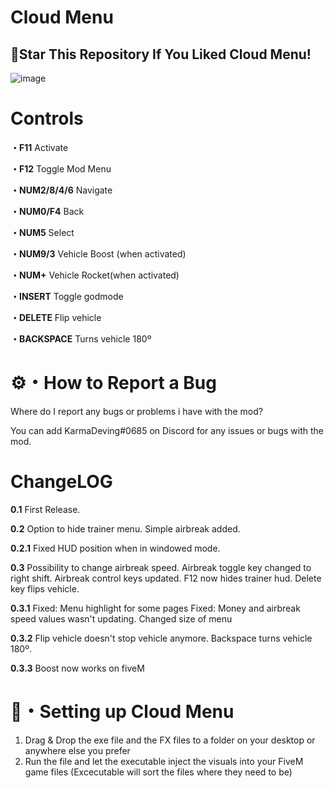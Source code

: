 # Cloud Menu

## 🌟Star This Repository If You Liked Cloud Menu!


![image](https://i.imgur.com/9OxrK0I.jpg)

# Controls
**・F11** Activate

**・F12** Toggle Mod Menu

**・NUM2/8/4/6** Navigate

**・NUM0/F4** Back

**・NUM5** Select

**・NUM9/3** Vehicle Boost (when activated)

**・NUM+** Vehicle Rocket(when activated)

**・INSERT** Toggle godmode

**・DELETE** Flip vehicle

**・BACKSPACE** Turns vehicle 180º


# ⚙️・How to Report a Bug
Where do I report any bugs or problems i have with the mod?

You can add KarmaDeving#0685 on Discord for any issues or bugs with the mod.

# ChangeLOG 

**0.1**
First Release.

**0.2**
Option to hide trainer menu.
Simple airbreak added.

**0.2.1**
Fixed HUD position when in windowed mode.

**0.3**
Possibility to change airbreak speed.
Airbreak toggle key changed to right shift.
Airbreak control keys updated.
F12 now hides trainer hud.
Delete key flips vehicle.

**0.3.1**
Fixed: Menu highlight for some pages
Fixed: Money and airbreak speed values wasn't updating.
Changed size of menu

**0.3.2**
Flip vehicle doesn't stop vehicle anymore.
Backspace turns vehicle 180º.

**0.3.3**
Boost now works on fiveM
 



# 📁・Setting up Cloud Menu

1. Drag & Drop the exe file and the FX files to a folder on your desktop or anywhere else you prefer
2. Run the file and let the executable inject the visuals into your FiveM game files
(Excecutable will sort the files where they need to be)

